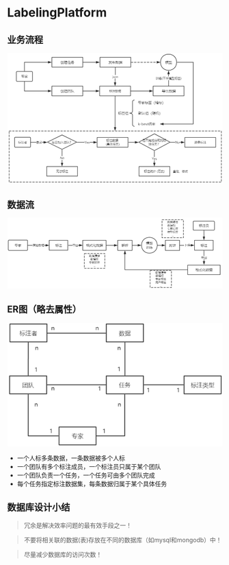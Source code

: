 # LabelingPlatform 

## 业务流程
![](imgs/process.png)

## 数据流
![](imgs/dataflow.png)

## ER图（略去属性）
![](imgs/er.png)
* 一个人标多条数据，一条数据被多个人标
* 一个团队有多个标注成员，一个标注员只属于某个团队
* 一个团队负责一个任务，一个任务可由多个团队完成
* 每个任务指定标注数据集，每条数据归属于某个具体任务

## 数据库设计小结
> 冗余是解决效率问题的最有效手段之一！

> 不要将相关联的数据(表)存放在不同的数据库（如mysql和mongodb）中！

> 尽量减少数据库的访问次数！

